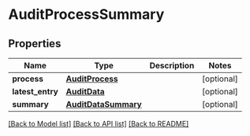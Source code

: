 # AuditProcessSummary

## Properties
Name | Type | Description | Notes
------------ | ------------- | ------------- | -------------
**process** | [**AuditProcess**](AuditProcess.md) |  | [optional] 
**latest_entry** | [**AuditData**](AuditData.md) |  | [optional] 
**summary** | [**AuditDataSummary**](AuditDataSummary.md) |  | [optional] 

[[Back to Model list]](../README.md#documentation-for-models) [[Back to API list]](../README.md#documentation-for-api-endpoints) [[Back to README]](../README.md)


